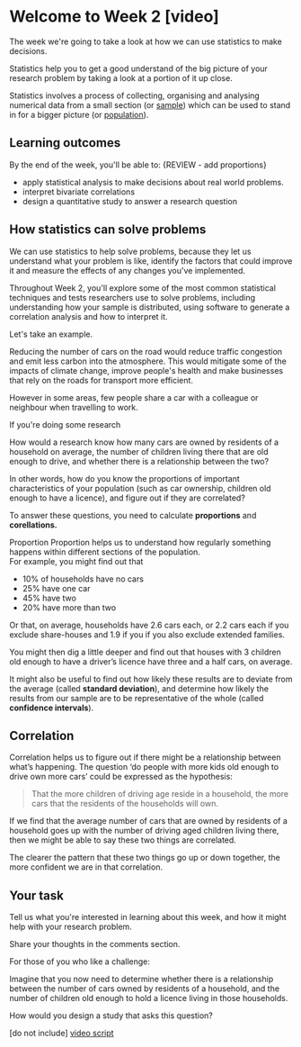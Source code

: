 # Welcome to Week 2 [video]

The week we're going to take a look at how we can use statistics to make decisions.

Statistics help you to get a good understand of the big picture of your research problem by taking a look at a portion of it up close.

Statistics involves a process of collecting, organising and analysing numerical data from a small section (or [sample](glossary)) which can be used to stand in for a bigger picture (or [population](glossary)).  


## Learning outcomes

By the end of the week, you'll be able to: {REVIEW - add proportions}

* apply statistical analysis to make decisions about real world problems.
* interpret bivariate correlations
* design a quantitative study to answer a research question


## How statistics can solve problems

We can use statistics to help solve problems, because they let us understand what your problem is like, identify the factors that could improve it and measure the effects of any changes you've implemented.

Throughout Week 2, you'll explore some of the most common statistical techniques and tests researchers use to solve problems, including understanding how your sample is distributed, using software to generate a correlation analysis and how to interpret it. 

Let's take an example.  

Reducing the number of cars on the road would reduce traffic congestion and emit less carbon into the atmosphere. This would mitigate some of the impacts of climate change, improve people's health and make businesses that rely on the roads for transport more efficient. 

However in some areas, few people share a car with a colleague or neighbour when travelling to work.  



If you're doing some research 

How would a research know  how many cars are owned by residents of a household on average, the number of children living there that are old enough to drive, and whether there is a relationship between the two?

In other words, how do you know the proportions of important characteristics of your population (such as car ownership, children old enough to have a licence), and figure out if they are correlated?

To answer these questions, you need to calculate **proportions** and **corellations.**

Proportion
Proportion helps us to understand how regularly something happens within different sections of the population.  
For example, you might find out that

*	10% of households have no cars
*	25% have one car
* 45% have two
* 20% have more than two

Or that, on average, households have 2.6 cars each, or 2.2 cars each if you exclude share-houses and 1.9 if you if you also exclude extended families.

You might then dig a little deeper and find out that houses with 3 children old enough to have a driver’s licence have three and a half cars, on average.

It might also be useful to find out how likely these results are to deviate from the average (called **standard deviation**), and determine how likely the results from our sample are to be representative of the whole (called **confidence intervals**).

## Correlation

Correlation helps us to figure out if there might be a relationship between what’s happening.  The question ‘do people with more kids old enough to drive own more cars’ could be expressed as the hypothesis:

> That the more children of driving age reside in a household, the more cars that the residents of the households will own.

If we find that the average number of cars that are owned by residents of a household goes up with the number of driving aged children living there, then we might be able to say these two things are correlated.  

The clearer the pattern that these two things go up or down together, the more confident we are in that correlation.

## Your task

Tell us what you're interested in learning about this week, and how it might help with your research problem.

Share your thoughts in the comments section.

For those of you who like a challenge:

Imagine that you now need to determine whether there is a relationship between the number of cars owned by residents of a household, and the number of children old enough to hold a licence living in those households.

How would you design a study that asks this question?


[do not include] [video script](https://github.com/Chris-Rawson/Why-numbers-matter/blob/master/week2/video%20scripts/2.1%20Welcome%20back.md)
